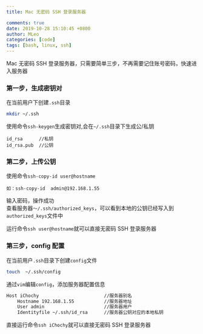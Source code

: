```yaml
---
title: Mac 无密码 SSH 登录服务器

comments: true
date: 2019-10-28 15:10:45 +0800
author: MLeo
categories: [code] 
tags: [bash, linux, ssh]
---
```


Mac 无密码 SSH 登录服务器，只需要简单三步，不再需要记住账号密码，快速进入服务器

### 第一步，生成密钥对
在当前用户下创建`.ssh`目录
```bash
mkdir ~/.ssh
```
使用命令`ssh-keygen`生成密钥对,会在`~/.ssh`目录下生成公/私钥
```
id_rsa      //私钥
id_rsa.pub  //公钥
```
### 第二步，上传公钥
使用命令`ssh-copy-id user@hostname`
```
如：ssh-copy-id  admin@192.168.1.55
```
输入密码，操作成功  
查看服务器`～/.ssh/authorized_keys`，可以看到本地的公钥已经写入到`authorized_keys`文件中   

运行命令`ssh user@hostname`就可以直接无密码 SSH 登录服务器

### 第三步，config 配置
在当前用户`.ssh`目录下创建`config`文件
```bash
touch  ~/.ssh/config
```
通过`vim`编辑`config`，添加服务器配置信息
```bash
Host iChochy                        //服务器别名
    Hostname 192.168.1.55           //服务器地址
    User admin                      //服务器用户
    Identityfile ~/.ssh/id_rsa      //服务器公钥对应的本地私钥
```
直接运行命令`ssh iChochy`就可以直接无密码 SSH 登录服务器



